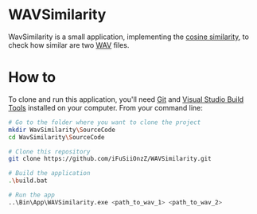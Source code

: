 # WAVSimilarity

WavSimilarity is a small application, implementing the [cosine similarity](http://techinpink.com/2017/08/04/implementing-similarity-measures-cosine-similarity-versus-jaccard-similarity/), to check how similar are two [WAV](https://en.wikipedia.org/wiki/WAV) files.

# How to

To clone and run this application, you'll need [Git](https://git-scm.com/) and [Visual Studio Build Tools](https://visualstudio.microsoft.com/es/downloads/) installed on your computer. From your command line:

```bash
# Go to the folder where you want to clone the project
mkdir WavSimilarity\SourceCode
cd WavSimilarity\SourceCode

# Clone this repository
git clone https://github.com/iFuSiiOnzZ/WAVSimilarity.git

# Build the application
.\build.bat

# Run the app
..\Bin\App\WAVSimilarity.exe <path_to_wav_1> <path_to_wav_2>
```
